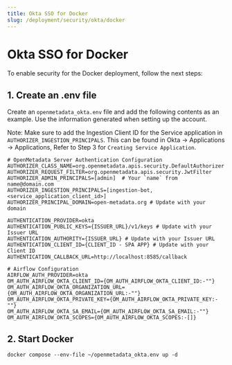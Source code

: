 ```yaml
---
title: Okta SSO for Docker
slug: /deployment/security/okta/docker
---
```


# Okta SSO for Docker

To enable security for the Docker deployment, follow the next steps:

## 1. Create an .env file

Create an `openmetadata_okta.env` file and add the following contents as an example. Use the information
generated when setting up the account.

Note: Make sure to add the Ingestion Client ID for the Service application in `AUTHORIZER_INGESTION_PRINCIPALS`. This can be found in Okta -> Applications -> Applications, Refer to Step 3 for `Creating Service Application`.

```shell
# OpenMetadata Server Authentication Configuration
AUTHORIZER_CLASS_NAME=org.openmetadata.apis.security.DefaultAuthorizer
AUTHORIZER_REQUEST_FILTER=org.openmetadata.apis.security.JwtFilter
AUTHORIZER_ADMIN_PRINCIPALS=[admin]  # Your `name` from name@domain.com
AUTHORIZER_INGESTION_PRINCIPALS=[ingestion-bot, <service_application_client_id>]
AUTHORIZER_PRINCIPAL_DOMAIN=open-metadata.org # Update with your domain

AUTHENTICATION_PROVIDER=okta
AUTHENTICATION_PUBLIC_KEYS={ISSUER_URL}/v1/keys # Update with your Issuer URL
AUTHENTICATION_AUTHORITY={ISSUER_URL} # Update with your Issuer URL
AUTHENTICATION_CLIENT_ID={CLIENT_ID - SPA APP} # Update with your Client ID
AUTHENTICATION_CALLBACK_URL=http://localhost:8585/callback

# Airflow Configuration
AIRFLOW_AUTH_PROVIDER=okta
OM_AUTH_AIRFLOW_OKTA_CLIENT_ID={OM_AUTH_AIRFLOW_OKTA_CLIENT_ID:-""}
OM_AUTH_AIRFLOW_OKTA_ORGANIZATION_URL={OM_AUTH_AIRFLOW_OKTA_ORGANIZATION_URL:-""}
OM_AUTH_AIRFLOW_OKTA_PRIVATE_KEY={OM_AUTH_AIRFLOW_OKTA_PRIVATE_KEY:-""}
OM_AUTH_AIRFLOW_OKTA_SA_EMAIL={OM_AUTH_AIRFLOW_OKTA_SA_EMAIL:-""}
OM_AUTH_AIRFLOW_OKTA_SCOPES={OM_AUTH_AIRFLOW_OKTA_SCOPES:-[]}
```

## 2. Start Docker

```commandline
docker compose --env-file ~/openmetadata_okta.env up -d
```
